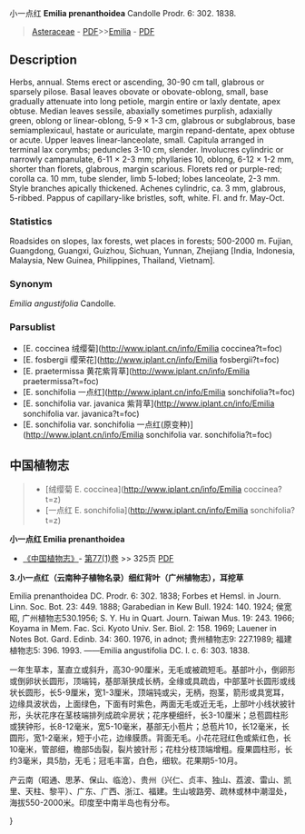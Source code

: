 小一点红 **Emilia prenanthoidea** Candolle Prodr. 6: 302. 1838.

> [Asteraceae](http://www.iplant.cn/info/Asteraceae?t=foc) - [PDF](http://www.iplant.cn/foc/pdf/Asteraceae.pdf)>>[Emilia](http://www.iplant.cn/info/Emilia?t=foc) - [PDF](http://www.iplant.cn/foc/pdf/Emilia.pdf)

## Description

Herbs, annual. Stems erect or ascending, 30-90 cm tall, glabrous or sparsely pilose. Basal leaves obovate or obovate-oblong, small, base gradually attenuate into long petiole, margin entire or laxly dentate, apex obtuse. Median leaves sessile, abaxially sometimes purplish, adaxially green, oblong or linear-oblong, 5-9 × 1-3 cm, glabrous or subglabrous, base semiamplexicaul, hastate or auriculate, margin repand-dentate, apex obtuse or acute. Upper leaves linear-lanceolate, small. Capitula arranged in terminal lax corymbs; peduncles 3-10 cm, slender. Involucres cylindric or narrowly campanulate, 6-11 × 2-3 mm; phyllaries 10, oblong, 6-12 × 1-2 mm, shorter than florets, glabrous, margin scarious. Florets red or purple-red; corolla ca. 10 mm, tube slender, limb 5-lobed; lobes lanceolate, 2-3 mm. Style branches apically thickened. Achenes cylindric, ca. 3 mm, glabrous, 5-ribbed. Pappus of capillary-like bristles, soft, white. Fl. and fr. May-Oct.

### Statistics
Roadsides on slopes, lax forests, wet places in forests; 500-2000 m. Fujian, Guangdong, Guangxi, Guizhou, Sichuan, Yunnan, Zhejiang [India, Indonesia, Malaysia, New Guinea, Philippines, Thailand, Vietnam].

### Synonym
*Emilia angustifolia* Candolle.

### Parsublist

* [E.  coccinea  绒缨菊](http://www.iplant.cn/info/Emilia coccinea?t=foc)
* [E.  fosbergii  缨荣花](http://www.iplant.cn/info/Emilia fosbergii?t=foc)
* [E.  praetermissa  黄花紫背草](http://www.iplant.cn/info/Emilia praetermissa?t=foc)
* [E.  sonchifolia  一点红](http://www.iplant.cn/info/Emilia sonchifolia?t=foc)
* [E.  sonchifolia var. javanica  紫背草](http://www.iplant.cn/info/Emilia sonchifolia var. javanica?t=foc)
* [E.  sonchifolia var. sonchifolia  一点红(原变种)](http://www.iplant.cn/info/Emilia sonchifolia var. sonchifolia?t=foc)

## 中国植物志

> * [绒缨菊  E.  coccinea](http://www.iplant.cn/info/Emilia coccinea?t=z)
> * [一点红  E.  sonchifolia](http://www.iplant.cn/info/Emilia sonchifolia?t=z)


**小一点红 Emilia prenanthoidea**

* [《中国植物志》](http://www.iplant.cn/frps)- [第77(1)卷](http://www.iplant.cn/frps/vol/77(1)) >> 325页 [PDF](http://www.iplant.cn/frps/pdf/77(1)/325.PDF)


**3.小一点红（云南种子植物名录）细红背叶（广州植物志），耳挖草**

Emilia prenanthoidea DC. Prodr. 6: 302. 1838; Forbes et Hemsl. in Journ. Linn. Soc. Bot. 23: 449. 1888; Garabedian in Kew Bull. 1924: 140. 1924; 侯宽昭, 广州植物志530.1956; S. Y. Hu in Quart. Journ. Taiwan Mus. 19: 243. 1966; Koyama in Mem. Fac. Sci. Kyoto Univ. Ser. Biol. 2: 158. 1969; Lauener in Notes Bot. Gard. Edinb. 34: 360. 1976, in adnot; 贵州植物志9: 227.1989; 福建植物志5: 396. 1993. ——Emilia angustifolia DC. l. c. 6: 303. 1838.

一年生草本，茎直立或斜升，高30-90厘米，无毛或被疏短毛。基部叶小，倒卵形或倒卵状长圆形，顶端钝，基部渐狭成长柄，全缘或具疏齿，中部茎叶长圆形或线状长圆形，长5-9厘米，宽1-3厘米，顶端钝或尖，无柄，抱茎，箭形或具宽耳，边缘具波状齿，上面绿色，下面有时紫色，两面无毛或近无毛，上部叶小线状披针形，头状花序在茎枝端排列成疏伞房状；花序梗细纤，长3-10厘米；总苞圆柱形或狭钟形，长8-12毫米，宽5-10毫米，基部无小苞片；总苞片10，长12毫米，长圆形，宽1-2毫米，短于小花，边缘膜质。背面无毛。小花花冠红色或紫红色，长10毫米，管部细，檐部5齿裂，裂片披针形；花柱分枝顶端增粗。瘦果圆柱形，长约3毫米，具5肋，无毛；冠毛丰富，白色，细软。花果期5-10月。

产云南（昭通、思茅、保山、临沧）、贵州（兴仁、贞丰、独山、荔波、雷山、凯里、天柱、黎平）、广东、广西、浙江、福建。生山坡路旁、疏林或林中潮湿处，海拔550-2000米。印度至中南半岛也有分布。

}